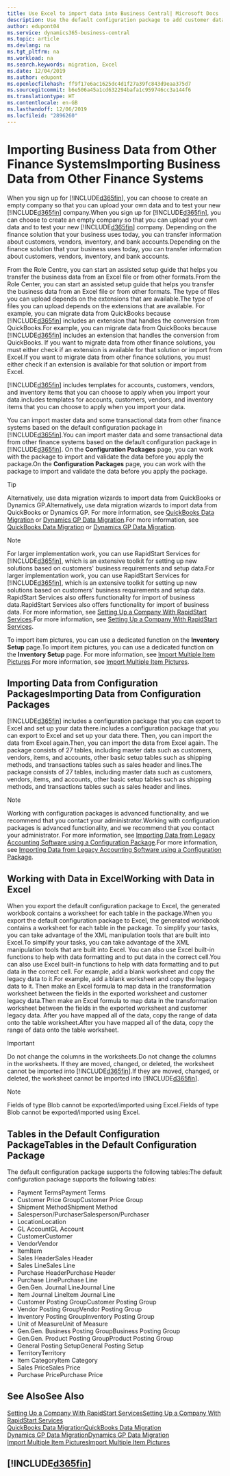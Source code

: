 ```yaml
---
title: Use Excel to import data into Business Central| Microsoft Docs
description: Use the default configuration package to add customer data in Excel and import the data back into Business Central .
author: edupont04
ms.service: dynamics365-business-central
ms.topic: article
ms.devlang: na
ms.tgt_pltfrm: na
ms.workload: na
ms.search.keywords: migration, Excel
ms.date: 12/04/2019
ms.author: edupont
ms.openlocfilehash: ff9f17e6ac1625dc4d1f27a39fc843d9eaa375d7
ms.sourcegitcommit: b6e506a45a1cd632294bafa1c959746cc3a144f6
ms.translationtype: HT
ms.contentlocale: en-GB
ms.lasthandoff: 12/06/2019
ms.locfileid: "2896260"
---
```

# <a name="importing-business-data-from-other-finance-systems"></a><span data-ttu-id="3fdf3-103">Importing Business Data from Other Finance Systems</span><span class="sxs-lookup"><span data-stu-id="3fdf3-103">Importing Business Data from Other Finance Systems</span></span>
<span data-ttu-id="3fdf3-104">When you sign up for [!INCLUDE[d365fin](includes/d365fin_md.md)], you can choose to create an empty company so that you can upload your own data and to test your new [!INCLUDE[d365fin](includes/d365fin_md.md)] company.</span><span class="sxs-lookup"><span data-stu-id="3fdf3-104">When you sign up for [!INCLUDE[d365fin](includes/d365fin_md.md)], you can choose to create an empty company so that you can upload your own data and to test your new [!INCLUDE[d365fin](includes/d365fin_md.md)] company.</span></span> <span data-ttu-id="3fdf3-105">Depending on the finance solution that your business uses today, you can transfer information about customers, vendors, inventory, and bank accounts.</span><span class="sxs-lookup"><span data-stu-id="3fdf3-105">Depending on the finance solution that your business uses today, you can transfer information about customers, vendors, inventory, and bank accounts.</span></span>  

<span data-ttu-id="3fdf3-106">From the Role Centre, you can start an assisted setup guide that helps you transfer the business data from an Excel file or from other formats.</span><span class="sxs-lookup"><span data-stu-id="3fdf3-106">From the Role Center, you can start an assisted setup guide that helps you transfer the business data from an Excel file or from other formats.</span></span> <span data-ttu-id="3fdf3-107">The type of files you can upload depends on the extensions that are available.</span><span class="sxs-lookup"><span data-stu-id="3fdf3-107">The type of files you can upload depends on the extensions that are available.</span></span> <span data-ttu-id="3fdf3-108">For example, you can migrate data from QuickBooks because [!INCLUDE[d365fin](includes/d365fin_md.md)] includes an extension that handles the conversion from QuickBooks.</span><span class="sxs-lookup"><span data-stu-id="3fdf3-108">For example, you can migrate data from QuickBooks because [!INCLUDE[d365fin](includes/d365fin_md.md)] includes an extension that handles the conversion from QuickBooks.</span></span> <span data-ttu-id="3fdf3-109">If you want to migrate data from other finance solutions, you must either check if an extension is available for that solution or import from Excel.</span><span class="sxs-lookup"><span data-stu-id="3fdf3-109">If you want to migrate data from other finance solutions, you must either check if an extension is available for that solution or import from Excel.</span></span>  

[!INCLUDE[d365fin](includes/d365fin_md.md)] <span data-ttu-id="3fdf3-110">includes templates for accounts, customers, vendors, and inventory items that you can choose to apply when you import your data.</span><span class="sxs-lookup"><span data-stu-id="3fdf3-110">includes templates for accounts, customers, vendors, and inventory items that you can choose to apply when you import your data.</span></span>

<span data-ttu-id="3fdf3-111">You can import master data and some transactional data from other finance systems based on the default configuration package in [!INCLUDE[d365fin](includes/d365fin_md.md)].</span><span class="sxs-lookup"><span data-stu-id="3fdf3-111">You can import master data and some transactional data from other finance systems based on the default configuration package in [!INCLUDE[d365fin](includes/d365fin_md.md)].</span></span> <span data-ttu-id="3fdf3-112">On the **Configuration Packages** page, you can work with the package to import and validate the data before you apply the package.</span><span class="sxs-lookup"><span data-stu-id="3fdf3-112">On the **Configuration Packages** page, you can work with the package to import and validate the data before you apply the package.</span></span>  

> [!TIP]  
> <span data-ttu-id="3fdf3-113">Alternatively, use data migration wizards to import data from QuickBooks or Dynamics GP.</span><span class="sxs-lookup"><span data-stu-id="3fdf3-113">Alternatively, use data migration wizards to import data from QuickBooks or Dynamics GP.</span></span> <span data-ttu-id="3fdf3-114">For more information, see [QuickBooks Data Migration](ui-extensions-quickbooks-data-migration.md) or [Dynamics GP Data Migration](ui-extensions-dynamicsgp-data-migration.md).</span><span class="sxs-lookup"><span data-stu-id="3fdf3-114">For more information, see [QuickBooks Data Migration](ui-extensions-quickbooks-data-migration.md) or [Dynamics GP Data Migration](ui-extensions-dynamicsgp-data-migration.md).</span></span>

> [!NOTE]  
> <span data-ttu-id="3fdf3-115">For larger implementation work, you can use RapidStart Services for [!INCLUDE[d365fin](includes/d365fin_md.md)], which is an extensive toolkit for setting up new solutions based on customers' business requirements and setup data.</span><span class="sxs-lookup"><span data-stu-id="3fdf3-115">For larger implementation work, you can use RapidStart Services for [!INCLUDE[d365fin](includes/d365fin_md.md)], which is an extensive toolkit for setting up new solutions based on customers' business requirements and setup data.</span></span> <span data-ttu-id="3fdf3-116">RapidStart Services also offers functionality for import of business data.</span><span class="sxs-lookup"><span data-stu-id="3fdf3-116">RapidStart Services also offers functionality for import of business data.</span></span> <span data-ttu-id="3fdf3-117">For more information, see [Setting Up a Company With RapidStart Services](admin-set-up-a-company-with-rapidstart.md).</span><span class="sxs-lookup"><span data-stu-id="3fdf3-117">For more information, see [Setting Up a Company With RapidStart Services](admin-set-up-a-company-with-rapidstart.md).</span></span>

<span data-ttu-id="3fdf3-118">To import item pictures, you can use a dedicated function on the **Inventory Setup** page.</span><span class="sxs-lookup"><span data-stu-id="3fdf3-118">To import item pictures, you can use a dedicated function on the **Inventory Setup** page.</span></span> <span data-ttu-id="3fdf3-119">For more information, see [Import Multiple Item Pictures](inventory-how-import-item-pictures.md).</span><span class="sxs-lookup"><span data-stu-id="3fdf3-119">For more information, see [Import Multiple Item Pictures](inventory-how-import-item-pictures.md).</span></span>

## <a name="importing-data-from-configuration-packages"></a><span data-ttu-id="3fdf3-120">Importing Data from Configuration Packages</span><span class="sxs-lookup"><span data-stu-id="3fdf3-120">Importing Data from Configuration Packages</span></span>
[!INCLUDE[d365fin](includes/d365fin_md.md)] <span data-ttu-id="3fdf3-121">includes a configuration package that you can export to Excel and set up your data there.</span><span class="sxs-lookup"><span data-stu-id="3fdf3-121">includes a configuration package that you can export to Excel and set up your data there.</span></span> <span data-ttu-id="3fdf3-122">Then, you can import the data from Excel again.</span><span class="sxs-lookup"><span data-stu-id="3fdf3-122">Then, you can import the data from Excel again.</span></span> <span data-ttu-id="3fdf3-123">The package consists of 27 tables, including master data such as customers, vendors, items, and accounts, other basic setup tables such as shipping methods, and transactions tables such as sales header and lines.</span><span class="sxs-lookup"><span data-stu-id="3fdf3-123">The package consists of 27 tables, including master data such as customers, vendors, items, and accounts, other basic setup tables such as shipping methods, and transactions tables such as sales header and lines.</span></span>  

> [!NOTE]  
>   <span data-ttu-id="3fdf3-124">Working with configuration packages is advanced functionality, and we recommend that you contact your administrator.</span><span class="sxs-lookup"><span data-stu-id="3fdf3-124">Working with configuration packages is advanced functionality, and we recommend that you contact your administrator.</span></span> <span data-ttu-id="3fdf3-125">For more information, see [Importing Data from Legacy Accounting Software using a Configuration Package](across-import-data-configuration-packages.md).</span><span class="sxs-lookup"><span data-stu-id="3fdf3-125">For more information, see [Importing Data from Legacy Accounting Software using a Configuration Package](across-import-data-configuration-packages.md).</span></span>

## <a name="working-with-data-in-excel"></a><span data-ttu-id="3fdf3-126">Working with Data in Excel</span><span class="sxs-lookup"><span data-stu-id="3fdf3-126">Working with Data in Excel</span></span>
<span data-ttu-id="3fdf3-127">When you export the default configuration package to Excel, the generated workbook contains a worksheet for each table in the package.</span><span class="sxs-lookup"><span data-stu-id="3fdf3-127">When you export the default configuration package to Excel, the generated workbook contains a worksheet for each table in the package.</span></span> <span data-ttu-id="3fdf3-128">To simplify your tasks, you can take advantage of the XML manipulation tools that are built into Excel.</span><span class="sxs-lookup"><span data-stu-id="3fdf3-128">To simplify your tasks, you can take advantage of the XML manipulation tools that are built into Excel.</span></span> <span data-ttu-id="3fdf3-129">You can also use Excel built-in functions to help with data formatting and to put data in the correct cell.</span><span class="sxs-lookup"><span data-stu-id="3fdf3-129">You can also use Excel built-in functions to help with data formatting and to put data in the correct cell.</span></span> <span data-ttu-id="3fdf3-130">For example, add a blank worksheet and copy the legacy data to it.</span><span class="sxs-lookup"><span data-stu-id="3fdf3-130">For example, add a blank worksheet and copy the legacy data to it.</span></span> <span data-ttu-id="3fdf3-131">Then make an Excel formula to map data in the transformation worksheet between the fields in the exported worksheet and customer legacy data.</span><span class="sxs-lookup"><span data-stu-id="3fdf3-131">Then make an Excel formula to map data in the transformation worksheet between the fields in the exported worksheet and customer legacy data.</span></span> <span data-ttu-id="3fdf3-132">After you have mapped all of the data, copy the range of data onto the table worksheet.</span><span class="sxs-lookup"><span data-stu-id="3fdf3-132">After you have mapped all of the data, copy the range of data onto the table worksheet.</span></span>  

> [!IMPORTANT]  
>  <span data-ttu-id="3fdf3-133">Do not change the columns in the worksheets.</span><span class="sxs-lookup"><span data-stu-id="3fdf3-133">Do not change the columns in the worksheets.</span></span> <span data-ttu-id="3fdf3-134">If they are moved, changed, or deleted, the worksheet cannot be imported into [!INCLUDE[d365fin](includes/d365fin_md.md)].</span><span class="sxs-lookup"><span data-stu-id="3fdf3-134">If they are moved, changed, or deleted, the worksheet cannot be imported into [!INCLUDE[d365fin](includes/d365fin_md.md)].</span></span>

> [!NOTE]
> <span data-ttu-id="3fdf3-135">Fields of type Blob cannot be exported/imported using Excel.</span><span class="sxs-lookup"><span data-stu-id="3fdf3-135">Fields of type Blob cannot be exported/imported using Excel.</span></span>

## <a name="tables-in-the-default-configuration-package"></a><span data-ttu-id="3fdf3-136">Tables in the Default Configuration Package</span><span class="sxs-lookup"><span data-stu-id="3fdf3-136">Tables in the Default Configuration Package</span></span>
<span data-ttu-id="3fdf3-137">The default configuration package supports the following tables:</span><span class="sxs-lookup"><span data-stu-id="3fdf3-137">The default configuration package supports the following tables:</span></span>

-   <span data-ttu-id="3fdf3-138">Payment Terms</span><span class="sxs-lookup"><span data-stu-id="3fdf3-138">Payment Terms</span></span>
-   <span data-ttu-id="3fdf3-139">Customer Price Group</span><span class="sxs-lookup"><span data-stu-id="3fdf3-139">Customer Price Group</span></span>
-   <span data-ttu-id="3fdf3-140">Shipment Method</span><span class="sxs-lookup"><span data-stu-id="3fdf3-140">Shipment Method</span></span>
-   <span data-ttu-id="3fdf3-141">Salesperson/Purchaser</span><span class="sxs-lookup"><span data-stu-id="3fdf3-141">Salesperson/Purchaser</span></span>
-   <span data-ttu-id="3fdf3-142">Location</span><span class="sxs-lookup"><span data-stu-id="3fdf3-142">Location</span></span>
-   <span data-ttu-id="3fdf3-143">GL Account</span><span class="sxs-lookup"><span data-stu-id="3fdf3-143">GL Account</span></span>
-   <span data-ttu-id="3fdf3-144">Customer</span><span class="sxs-lookup"><span data-stu-id="3fdf3-144">Customer</span></span>
-   <span data-ttu-id="3fdf3-145">Vendor</span><span class="sxs-lookup"><span data-stu-id="3fdf3-145">Vendor</span></span>
-   <span data-ttu-id="3fdf3-146">Item</span><span class="sxs-lookup"><span data-stu-id="3fdf3-146">Item</span></span>
-   <span data-ttu-id="3fdf3-147">Sales Header</span><span class="sxs-lookup"><span data-stu-id="3fdf3-147">Sales Header</span></span>
-   <span data-ttu-id="3fdf3-148">Sales Line</span><span class="sxs-lookup"><span data-stu-id="3fdf3-148">Sales Line</span></span>
-   <span data-ttu-id="3fdf3-149">Purchase Header</span><span class="sxs-lookup"><span data-stu-id="3fdf3-149">Purchase Header</span></span>
-   <span data-ttu-id="3fdf3-150">Purchase Line</span><span class="sxs-lookup"><span data-stu-id="3fdf3-150">Purchase Line</span></span>
-   <span data-ttu-id="3fdf3-151">Gen.</span><span class="sxs-lookup"><span data-stu-id="3fdf3-151">Gen.</span></span> <span data-ttu-id="3fdf3-152">Journal Line</span><span class="sxs-lookup"><span data-stu-id="3fdf3-152">Journal Line</span></span>
-   <span data-ttu-id="3fdf3-153">Item Journal Line</span><span class="sxs-lookup"><span data-stu-id="3fdf3-153">Item Journal Line</span></span>
-   <span data-ttu-id="3fdf3-154">Customer Posting Group</span><span class="sxs-lookup"><span data-stu-id="3fdf3-154">Customer Posting Group</span></span>
-   <span data-ttu-id="3fdf3-155">Vendor Posting Group</span><span class="sxs-lookup"><span data-stu-id="3fdf3-155">Vendor Posting Group</span></span>
-   <span data-ttu-id="3fdf3-156">Inventory Posting Group</span><span class="sxs-lookup"><span data-stu-id="3fdf3-156">Inventory Posting Group</span></span>
-   <span data-ttu-id="3fdf3-157">Unit of Measure</span><span class="sxs-lookup"><span data-stu-id="3fdf3-157">Unit of Measure</span></span>
-   <span data-ttu-id="3fdf3-158">Gen.</span><span class="sxs-lookup"><span data-stu-id="3fdf3-158">Gen.</span></span> <span data-ttu-id="3fdf3-159">Business Posting Group</span><span class="sxs-lookup"><span data-stu-id="3fdf3-159">Business Posting Group</span></span>
-   <span data-ttu-id="3fdf3-160">Gen.</span><span class="sxs-lookup"><span data-stu-id="3fdf3-160">Gen.</span></span> <span data-ttu-id="3fdf3-161">Product Posting Group</span><span class="sxs-lookup"><span data-stu-id="3fdf3-161">Product Posting Group</span></span>
-   <span data-ttu-id="3fdf3-162">General Posting Setup</span><span class="sxs-lookup"><span data-stu-id="3fdf3-162">General Posting Setup</span></span>
-   <span data-ttu-id="3fdf3-163">Territory</span><span class="sxs-lookup"><span data-stu-id="3fdf3-163">Territory</span></span>
-   <span data-ttu-id="3fdf3-164">Item Category</span><span class="sxs-lookup"><span data-stu-id="3fdf3-164">Item Category</span></span>
-   <span data-ttu-id="3fdf3-165">Sales Price</span><span class="sxs-lookup"><span data-stu-id="3fdf3-165">Sales Price</span></span>
-   <span data-ttu-id="3fdf3-166">Purchase Price</span><span class="sxs-lookup"><span data-stu-id="3fdf3-166">Purchase Price</span></span>

## <a name="see-also"></a><span data-ttu-id="3fdf3-167">See Also</span><span class="sxs-lookup"><span data-stu-id="3fdf3-167">See Also</span></span>
[<span data-ttu-id="3fdf3-168">Setting Up a Company With RapidStart Services</span><span class="sxs-lookup"><span data-stu-id="3fdf3-168">Setting Up a Company With RapidStart Services</span></span>](admin-set-up-a-company-with-rapidstart.md)  
[<span data-ttu-id="3fdf3-169">QuickBooks Data Migration</span><span class="sxs-lookup"><span data-stu-id="3fdf3-169">QuickBooks Data Migration</span></span>](ui-extensions-quickbooks-data-migration.md)  
[<span data-ttu-id="3fdf3-170">Dynamics GP Data Migration</span><span class="sxs-lookup"><span data-stu-id="3fdf3-170">Dynamics GP Data Migration</span></span>](ui-extensions-dynamicsgp-data-migration.md)  
[<span data-ttu-id="3fdf3-171">Import Multiple Item Pictures</span><span class="sxs-lookup"><span data-stu-id="3fdf3-171">Import Multiple Item Pictures</span></span>](inventory-how-import-item-pictures.md)

## [!INCLUDE[d365fin](includes/free_trial_md.md)]  
